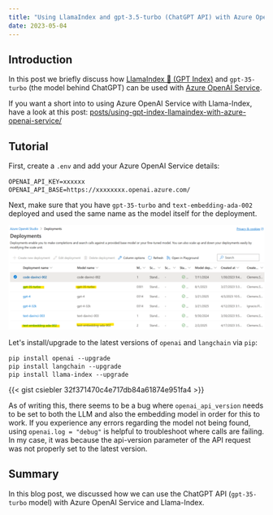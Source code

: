 ```yaml
---
title: "Using LlamaIndex and gpt-3.5-turbo (ChatGPT API) with Azure OpenAI Service"
date: 2023-05-04
---
```

## Introduction

In this post we briefly discuss how [LlamaIndex 🦙 (GPT Index)](https://gpt-index.readthedocs.io/en/latest/index.html) and `gpt-35-turbo` (the model behind ChatGPT) can be used with [Azure OpenAI Service](https://azure.microsoft.com/en-us/products/cognitive-services/openai-service).

If you want a short into to using Azure OpenAI Service with Llama-Index, have a look at this post: [posts/using-gpt-index-llamaindex-with-azure-openai-service/](/posts/using-gpt-index-llamaindex-with-azure-openai-service/)

## Tutorial

First, create a `.env` and add your Azure OpenAI Service details:

```
OPENAI_API_KEY=xxxxxx
OPENAI_API_BASE=https://xxxxxxxx.openai.azure.com/
```


Next, make sure that you have `gpt-35-turbo` and `text-embedding-ada-002` deployed and used the same name as the model itself for the deployment.

![Azure OpenAI Service ChatGPT Model Deployment](/images/aoai_turbo_emb_deployments.png "Azure OpenAI Service ChatGPT Model Deployment")

Let's install/upgrade to the latest versions of `openai` and `langchain` via `pip`:
```
pip install openai --upgrade
pip install langchain --upgrade
pip install llama-index --upgrade
```

{{< gist csiebler 32f371470c4e717db84a61874e951fa4 >}}

As of writing this, there seems to be a bug where `openai_api_version` needs to be set to both the LLM and also the embedding model in order for this to work. If you experience any errors regarding the model not being found, using `openai.log = "debug"` is helpful to troubleshoot where calls are failing. In my case, it was because the api-version parameter of the API request was not properly set to the latest version.

## Summary

In this blog post, we discussed how we can use the ChatGPT API (`gpt-35-turbo` model) with Azure OpenAI Service and Llama-Index.
